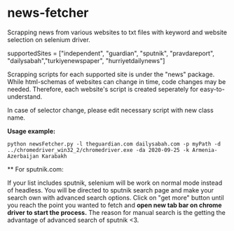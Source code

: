 # news-fetcher
Scrapping news from various websites to txt files with keyword and website selection on selenium driver.



supportedSites = ["independent", "guardian", "sputnik", "pravdareport", "dailysabah","turkiyenewspaper", "hurriyetdailynews"]

Scrapping scripts for each supported site is under the "news" package. While html-schemas of websites can change in time, code changes may be needed. Therefore, each website's script is created seperately for easy-to-understand.

In case of selector change, please edit necessary script with new class name.

**Usage example:**
```
python newsFetcher.py -l theguardian.com dailysabah.com -p myPath -d ../chromedriver_win32_2/chromedriver.exe -da 2020-09-25 -k Armenia-Azerbaijan Karabakh 
```


** For sputnik.com:

If your list includes sputnik, selenium will be work on normal mode instead of headless. You will be directed to sputnik search page and make your search own with advanced search options. Click on "get more" button until you reach the point you wanted to fetch and **open new tab bar on chrome driver to start the process.** The reason for manual search is the getting the advantage of advanced search of sputnik <3. 
